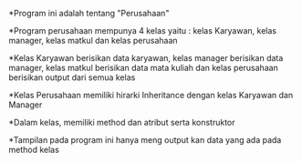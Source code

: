 *Program ini adalah tentang "Perusahaan"

*Program perusahaan mempunya 4 kelas yaitu : kelas Karyawan, kelas manager, kelas matkul dan kelas perusahaan

*Kelas Karyawan berisikan data karyawan, kelas manager berisikan data manager, kelas matkul berisikan data mata kuliah dan kelas perusahaan berisikan output dari semua kelas

*Kelas Perusahaan memiliki hirarki Inheritance dengan kelas Karyawan dan Manager

*Dalam kelas, memiliki method dan atribut serta konstruktor

*Tampilan pada program ini hanya meng output kan data yang ada pada method kelas
